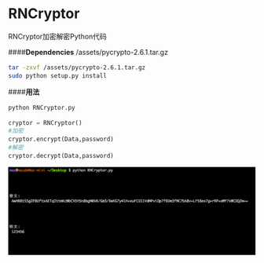 # RNCryptor
RNCryptor加密解密Python代码

####**Dependencies**
/assets/pycrypto-2.6.1.tar.gz
```bash
tar -zxvf /assets/pycrypto-2.6.1.tar.gz
sudo python setup.py install
```

####**用法**
```bash
python RNCryptor.py
```

```python
cryptor = RNCryptor()
#加密
cryptor.encrypt(Data,password)
#解密
cryptor.decrypt(Data,password)
```


![](assets/markdown-img-paste-20180802133443449.png)
